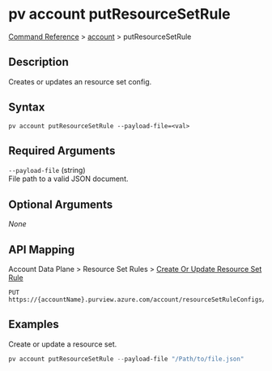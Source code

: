 # pv account putResourceSetRule
[Command Reference](../../../README.md#command-reference) > [account](./main.md) > putResourceSetRule

## Description
Creates or updates an resource set config.

## Syntax
```
pv account putResourceSetRule --payload-file=<val>
```

## Required Arguments
`--payload-file` (string)  
File path to a valid JSON document.

## Optional Arguments
*None*

## API Mapping
Account Data Plane > Resource Set Rules > [Create Or Update Resource Set Rule](https://docs.microsoft.com/en-us/rest/api/purview/accountdataplane/resource-set-rules/create-or-update-resource-set-rule)
```
PUT https://{accountName}.purview.azure.com/account/resourceSetRuleConfigs/defaultResourceSetRuleConfig
```

## Examples
Create or update a resource set.
```powershell
pv account putResourceSetRule --payload-file "/Path/to/file.json"
```